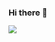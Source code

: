 ### Hi there 👋

<img src="https://github-readme-stats.vercel.app/api?username=Greg-art&&show_icons=true&title_color=ffffff&icon_color=bb2acf&text_color=daf7dc&bg_color=151515">


<!--
**Greg-art/Greg-art** is a ✨ _special_ ✨ repository because its `README.md` (this file) appears on your GitHub profile.

Here are some ideas to get you started:

- 🔭 I’m currently working on ...
- 🌱 I’m currently learning ...
- 👯 I’m looking to collaborate on ...
- 🤔 I’m looking for help with ...
- 💬 Ask me about ...
- 📫 How to reach me: ...
- 😄 Pronouns: ...
- ⚡ Fun fact: ...
-->

